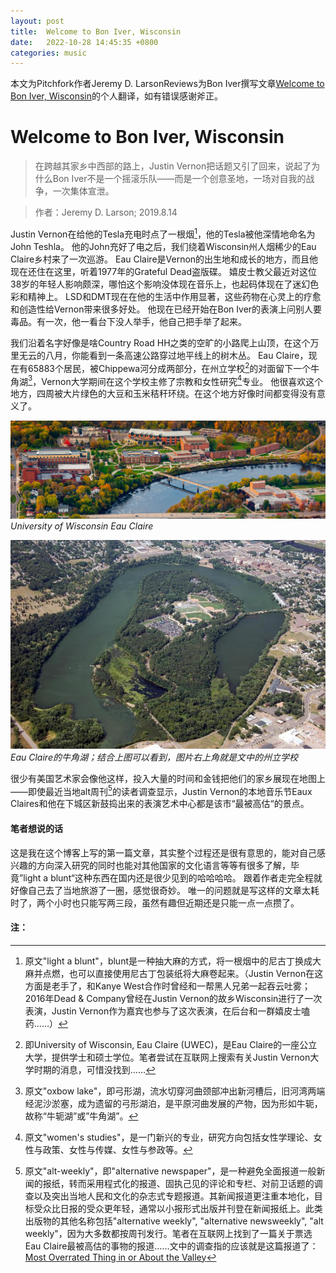 ```yaml
---
layout: post
title:  Welcome to Bon Iver, Wisconsin
date:   2022-10-28 14:45:35 +0800
categories: music
---
```


本文为Pitchfork作者Jeremy D. LarsonReviews为Bon Iver撰写文章[Welcome to Bon Iver, Wisconsin](https://pitchfork.com/features/cover-story/bon-iver-interview/)的个人翻译，如有错误感谢斧正。

# Welcome to Bon Iver, Wisconsin

> 在跨越其家乡中西部的路上，Justin Vernon把话题又引了回来，说起了为什么Bon Iver不是一个摇滚乐队——而是一个创意圣地，一场对自我的战争，一次集体宣泄。

> 作者：Jeremy D. Larson; 2019.8.14

Justin Vernon在给他的Tesla充电时点了一根烟[^1]，他的Tesla被他深情地命名为John Teshla。
他的John充好了电之后，我们绕着Wisconsin州人烟稀少的Eau Claire乡村来了一次巡游。
Eau Claire是Vernon的出生地和成长的地方，而且他现在还住在这里，听着1977年的Grateful Dead盗版碟。
嬉皮士教父最近对这位38岁的年轻人影响颇深，哪怕这个影响没体现在音乐上，也起码体现在了迷幻色彩和精神上。
LSD和DMT现在在他的生活中作用显著，这些药物在心灵上的疗愈和创造性给Vernon带来很多好处。
他现在已经开始在Bon Iver的表演上问别人要毒品。有一次，他一看台下没人举手，他自己把手举了起来。

我们沿着名字好像是啥Country Road HH之类的空旷的小路爬上山顶，在这个万里无云的八月，你能看到一条高速公路穿过地平线上的树木丛。
Eau Claire，现在有65883个居民，被Chippewa河分成两部分，在州立学校[^2]的对面留下一个牛角湖[^3]，Vernon大学期间在这个学校主修了宗教和女性研究[^4]专业。
他很喜欢这个地方，四周被大片绿色的大豆和玉米秸秆环绕。在这个地方好像时间都变得没有意义了。

![University of Wisconsin Eau Claire](/assets/2022-10-28/03.png)
*University of Wisconsin Eau Claire*

![Eau Claire的牛角湖](/assets/2022-10-28/02.png)
*Eau Claire的牛角湖；结合上图可以看到，图片右上角就是文中的州立学校*

很少有美国艺术家会像他这样，投入大量的时间和金钱把他们的家乡展现在地图上——即使最近当地alt周刊[^5]的读者调查显示，Justin Vernon的本地音乐节Eaux Claires和他在下城区新鼓捣出来的表演艺术中心都是该市“最被高估“的景点。

#### 笔者想说的话

这是我在这个博客上写的第一篇文章，其实整个过程还是很有意思的，能对自己感兴趣的方向深入研究的同时也能对其他国家的文化语言等等有很多了解，毕竟”light a blunt“这种东西在国内还是很少见到的哈哈哈哈。
跟着作者走完全程就好像自己去了当地旅游了一圈，感觉很奇妙。
唯一的问题就是写这样的文章太耗时了，两个小时也只能写两三段，虽然有趣但近期还是只能一点一点攒了。

#### 注：

[^1]: 原文"light a blunt"，blunt是一种抽大麻的方式，将一根烟中的尼古丁换成大麻并点燃，也可以直接使用尼古丁包装纸将大麻卷起来。（Justin Vernon在这方面是老手了，和Kanye West合作时曾经和一帮黑人兄弟一起吞云吐雾；2016年Dead & Company曾经在Justin Vernon的故乡Wisconsin进行了一次表演，Justin Vernon作为嘉宾也参与了这次表演，在后台和一群嬉皮士嗑药……）

[^2]: 即University of Wisconsin, Eau Claire (UWEC)，是Eau Claire的一座公立大学，提供学士和硕士学位。笔者尝试在互联网上搜索有关Justin Vernon大学时期的消息，可惜没找到……

[^3]: 原文"oxbow lake"，即弓形湖，流水切穿河曲颈部冲出新河槽后，旧河湾两端经泥沙淤塞，成为遗留的弓形湖泊，是平原河曲发展的产物，因为形如牛轭，故称“牛轭湖”或”牛角湖”。

[^4]: 原文"women's studies"，是一门新兴的专业，研究方向包括女性学理论、女性与政策、女性与传媒、女性与参政等。

[^5]: 原文"alt-weekly"，即"alternative newspaper"，是一种避免全面报道一般新闻的报纸，转而采用程式化的报道、固执己见的评论和专栏、对前卫话题的调查以及突出当地人民和文化的杂志式专题报道。其新闻报道更注重本地化，目标受众比日报的受众更年轻，通常以小报形式出版并刊登在新闻报纸上。此类出版物的其他名称包括"alternative weekly", "alternative newsweekly", "alt weekly"，因为大多数都按周刊发行。笔者在互联网上找到了一篇关于票选Eau Claire最被高估的事物的报道……文中的调查指的应该就是这篇报道了：[Most Overrated Thing in or About the Valley](https://volumeone.org/bestof/259/questions/7902-most-overrated-thing-in-or-about-the-valley)
